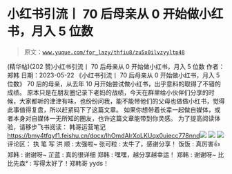 # 小红书引流丨 70 后母亲从 0 开始做小红书，月入 5 位数

> 原文：[`www.yuque.com/for_lazy/thfiu8/zu5x0ilvzyyltp48`](https://www.yuque.com/for_lazy/thfiu8/zu5x0ilvzyyltp48)

<ne-h2 id="cff3eca7" data-lake-id="cff3eca7"><ne-heading-ext><ne-heading-anchor></ne-heading-anchor><ne-heading-fold></ne-heading-fold></ne-heading-ext><ne-heading-content><ne-text id="u3428c7c0">(精华帖)(202 赞)小红书引流丨 70 后母亲从 0 开始做小红书，月入 5 位数</ne-text></ne-heading-content></ne-h2> <ne-p id="ucd64fc24" data-lake-id="ucd64fc24"><ne-text id="uf48fe2ad">作者： 郑韩</ne-text></ne-p> <ne-p id="u6773c6ff" data-lake-id="u6773c6ff"><ne-text id="ubefc2d26">日期：2023-05-22</ne-text></ne-p> <ne-p id="udad4eb8b" data-lake-id="udad4eb8b"><ne-text id="uae9ee582">《小红书引流丨 70 后母亲从 0 开始做小红书，月入 5 位数》</ne-text></ne-p> <ne-p id="u5d40839c" data-lake-id="u5d40839c"><ne-text id="u2a062c1c">70 后的母亲，从去年 10 月开始尝试做小红书，出乎意料的取得了不错的成绩。</ne-text></ne-p> <ne-p id="u617f6671" data-lake-id="u617f6671"><ne-text id="uadb791c5">原本只是在朋友圈记录下老妈的战绩，今天在群里给小伙伴们分享的时候，大家都听的津津有味，也纷纷问我，能不能带他们的父母也做做小红书，觉得此事值得复盘，所以赶紧码下了这篇文章。</ne-text></ne-p> <ne-p id="u5896eff2" data-lake-id="u5896eff2"><ne-text id="ua3078d5d">如果你想带着长辈一起做自媒体，或者本身对自媒体一无所知的圈友，也许这篇文章能带到你灵感。</ne-text></ne-p> <ne-p id="ud08ad228" data-lake-id="ud08ad228"><ne-text id="ue558820c">为了提高阅读体验，请移步飞书阅读：</ne-text></ne-p> <ne-p id="u0bea935d" data-lake-id="u0bea935d"><ne-text id="u57ab700f">韩哥运营笔记</ne-text> [<ne-text id="udfc45ade">https://bmy4tfqyf1.feishu.cn/docx/IhOmdAlrXoLKUqx0uiecc778nnd</ne-text>](https://bmy4tfqyf1.feishu.cn/docx/IhOmdAlrXoLKUqx0uiecc778nnd)<ne-card data-card-name="image" data-card-type="inline" id="DBXB1" data-event-boundary="card">![](img/dedcfdb08b100e8015c7e267e5ba441a.png)</ne-card></ne-p> <ne-p id="u1fb2ce4d" data-lake-id="u1fb2ce4d"><ne-card data-card-name="image" data-card-type="inline" id="fH6LJ" data-event-boundary="card">![](img/3cff204f08514d2f6cdb8d9ae1fd1f19.png)</ne-card></ne-p> <ne-p id="u5d35ec65" data-lake-id="u5d35ec65"><ne-card data-card-name="image" data-card-type="inline" id="CGEyg" data-event-boundary="card">![](img/384dc9d1877b4d2ca55bb987d5dcf8e1.png)</ne-card></ne-p> <ne-hole id="u081ace75" data-lake-id="u081ace75"><ne-card data-card-name="hr" data-card-type="block" id="od6qk" data-event-boundary="card"><ne-p id="u1f32bc99" data-lake-id="u1f32bc99"><ne-text id="u258e3005">评论区：</ne-text></ne-p> <ne-p id="ud183af5b" data-lake-id="ud183af5b"><ne-text id="u2eb7a4da">执 笔 写 洪 顺 : 太强啦~</ne-text> <ne-text id="ub4d1eff1">张可粒 : 太牛了，感谢分享！</ne-text> <ne-text id="u546fe68b">饭饭 : 真厉害👍</ne-text> <ne-text id="u9cbd6c78">郑韩 : 谢谢呀~</ne-text> <ne-text id="u74b3dbcd">芷蓝 : 真的很详细</ne-text> <ne-text id="u853921d2">郑韩 : 嘿嘿，越分享越幸运！</ne-text> <ne-text id="uc863960d">郑韩 : 谢谢呀~</ne-text> <ne-text id="ub64334ae">比比先森° : 写得太好了！郑韩哥 yyds！</ne-text></ne-p></ne-card></ne-hole>